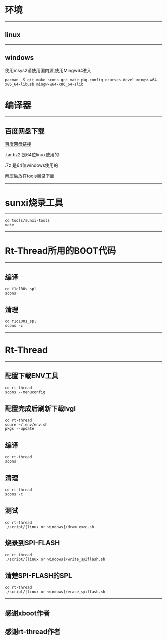 # 环境
---
## linux
---
## windows

使用msys2请使用国内源,使用Mingw64进入
```shell
pacman -S git make scons gcc make pkg-config ncurses-devel mingw-w64-x86_64-libusb mingw-w64-x86_64-zlib
```

# 编译器
---
## 百度网盘下载
[百度网盘链接](https://pan.baidu.com/s/16hCiVEnsWqkEROxbpzD-9Q)

.tar.bz2 是64位linux使用的

.7z 是64位windows使用的

解压后放在tools目录下面

---
# sunxi烧录工具
---
```shell
cd tools/sunxi-tools
make
```
---
# Rt-Thread所用的BOOT代码
---
## 编译
```shell
cd f1c100s_spl
scons
```
## 清理
```shell
cd f1c100s_spl
scons -c
```
---
# Rt-Thread

---

## 配置下载ENV工具
```shell
cd rt-thread
scons --menuconfig
```

## 配置完成后刷新下载lvgl
```shell
cd rt-thread
soure ~/.env/env.sh
pkgs --update
```

## 编译
```shell
cd rt-thread
scons
```

## 清理
```shell
cd rt-thread
scons -c
```

## 测试
```shell
cd rt-thread
./script/[linux or windows]/dram_exec.sh
```

## 烧录到SPI-FLASH
```shell
cd rt-thread
./script/[linux or windows]/write_spiflash.sh
```

## 清楚SPI-FLASH的SPL
```shell
cd rt-thread
./script/[linux or windows]/erase_spiflash.sh
```

---

## 感谢xboot作者

## 感谢rt-thread作者
